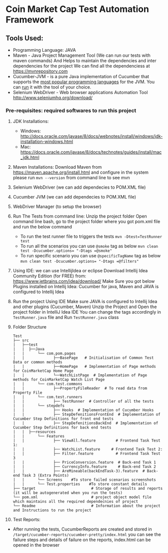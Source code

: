 Coin Market Cap Test Automation Framework
===========================================
## Tools Used:
* Programming Language: JAVA
* Maven -  Java Project Management Tool (We can run our tests with maven commands)
           And Helps to maintain the dependencies and inter dependencies for the project
           We can find all the dependenciess at https://mvnrepository.com   
* Cucumber-JVM - is a pure Java implementation of Cucumber that supports the [most popular programming languages](https://cukes.info/docs/reference/jvm#running) for the JVM.
                You can [run](https://cukes.info/docs/reference/jvm#running) it with the tool of your choice.
* Selenium WebDriver - Web browser applications Automation Tool 
                    http://www.seleniumhq.org/download/

### Pre-requisites: required softwares to run this project
1. JDK Installations: 
    * Windows: http://docs.oracle.com/javase/8/docs/webnotes/install/windows/jdk-installation-windows.html
    * Mac: https://docs.oracle.com/javase/8/docs/technotes/guides/install/mac_jdk.html
2. Maven Installations: Download Maven from https://maven.apache.org/install.html and configure in the system
    please run `mvn --version` from command line to see mvn
3. Selenium WebDriver (we can add dependecies to POM.XML file)
4. Cucumber JVM (we can add dependecies to POM.XML file)
5. WebDriver Manager (to setup the browser)
6. Run The Tests from command line:
   Unzip the project folder
   Open command line bash, go to the project folder where you got pom.xml file and run the below command
   * To run the test runner file to triggers the tests
        `mvn -Dtest=TestRunner test`
   * To run all the scenarios you can use `@smoke` tag as below
        `mvn clean test -Dcucumber.options= "-Dtags =@smoke"`
   * To run specific scenario you can use `@specificTagName` tag as below
        `mvn clean test -Dcucumber.options= "-Dtags =@filters"`

7. Using IDE:
   we can use IntellijIdea or eclipse 
   Download Intellij Idea Community Edition (for FREE) from: https://www.jetbrains.com/idea/download/
   Make Sure you got below Plugins installed on Intellij Idea:
   Cucumber for java, Maven and JAVA is configured to Intellij Idea
   
8. Run the project Using IDE 
    Make sure JAVA is configured to Intellij Idea and other plugins (Cucumber, Maven)
    Unzip the Project and Open the project folder in IntelliJ Idea IDE
    You can change the tags accordingly in `TestRunner.java` file and Run `TestRunner.java` class

9. Folder Structure
    ```
    Test
    ├── src
    |   ├──test
    |   |  ├──Java
    |   |      └── com.pom.pages
    |   |             ├──BasePage   # Initialisation of Common Test Data or common methods
    |   |             ├──HomePage   # Implementation of Page methods for CoinMarketCap Home Page
    |   |             └──WatchListPage  # Implementation of Page methods for CoinMarketCap Watch List Page
    |   |      └── com.test.commons
    |   |             ├──PropertyFileReader  # To read data from Property File
    |   |      └── com.test.runners
    |   |             ├── TestRunner  # Controller of all the tests
    |   |      └── stepdefs
    |   |             ├── Hooks  # Implementation of Cucumber Hooks
    |   |             ├── StepDefenitionsFrontEnd  # Implementation of Cucumber Step Definitions for front end tests
    |   |             ├── StepDefenitionsBackEnd  # Implementation of Cucumber Step Definitions for back end tests
    |   |  ├──resources
    |   |      └── Features
    |   |             ├── ViewAll.feature         # Frontend Task Test 1:
    |   |             ├── WatchList.feature     # Frontend Task Test 2:
    |   |             ├── Filter.feature          # Frontend Task Test 3
    |   |             ├── PriceConversion.feature  # Back-end Task 1
    |   |             ├── CurrencyInfo.feature     # Back-end Task 2
    |   |             ├── AreMineable(backEndTask-3).feature  # Back-end Task 3 (Extra Points)
    |   |      └── Screens    #To store failed scenarios screenshots
    |   |      └── Test.properties    #To store constant details
    ├── target                         # Storage of results and reports (it will be autogenerated when you run the tests)
    └── pom.xml                        # project object model file which maintains all the required dependecnies of project
    └── Readme                         # Information about the project and Instructions to run the project
    ```

 10. Test Reports:
  * After running the tests, CucumberReports are created and stored in `/target/cucumber-reports/cucumber-pretty/index.html`
     you can see the failure steps and details of failure on the reports, index.html can be opened in the browser
